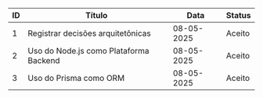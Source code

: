 
| ID | Título                                               | Data       | Status |
| -- | ----------------------------------------------------- | ---------- | ------ |
| 1  | Registrar decisões arquitetônicas                   | 08-05-2025 | Aceito |
| 2  | Uso do Node.js como Plataforma Backend                     | 08-05-2025 | Aceito |
| 3  | Uso do Prisma como ORM                     | 08-05-2025 | Aceito |
